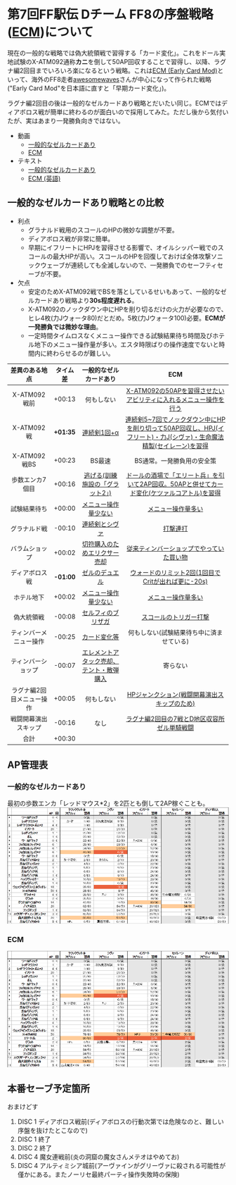 # 第7回FF駅伝 Dチーム FF8の序盤戦略([ECM](https://drive.google.com/file/d/1_jmWYWjOk6db6cfWmlD0eXX9oiiGC-Vm/view))について

現在の一般的な戦略では偽大統領戦で習得する「カード変化」。これをドール実地試験のX-ATM092通称**カニ**を倒して50AP回収することで習得し、以降、ラグナ編2回目までいろいろ楽になるという戦略。これは[ECM (Early Card Mod)](https://drive.google.com/file/d/1_jmWYWjOk6db6cfWmlD0eXX9oiiGC-Vm/view)といって、海外のFF8走者[awesomewaves](https://www.speedrun.com/user/awesomewaves)さんが中心になって作られた戦略("Early Card Mod"を日本語に直すと「早期カード変化」)。

ラグナ編2回目の後は一般的なゼルカードあり戦略とだいたい同じ。ECMではディアボロス戦が簡単に終わるのが面白いので採用してみた。ただし後から気付いたが、実はあまり一発勝負向きではない。


- 動画
  - [一般的なゼルカードあり](https://youtu.be/f_GBBcDyLbk)
  - [ECM](https://youtu.be/Kld1Ap4IeG4)
- テキスト
  - [一般的なゼルカードあり](http://pingval.g1.xrea.com/psff8/rta-chart/)
  - [ECM (英語)](https://drive.google.com/file/d/1_jmWYWjOk6db6cfWmlD0eXX9oiiGC-Vm/view)

## 一般的なゼルカードあり戦略との比較

- 利点
  - グラナルド戦用のスコールのHPの微妙な調整が不要。
  - ディアボロス戦が非常に簡単。
  - 早期にイフリートにHPJを習得させる影響で、オイルシッパー戦でのスコールの最大HPが高い。スコールのHPを回復しておけば全体攻撃ソニックウェーブが連続しても全滅しないので、一発勝負でのセーフティセーブが不要。
- 欠点
  - 安定のためX-ATM092戦でBSを落としているせいもあって、一般的なゼルカードあり戦略より**30s程度遅れる**。
  - X-ATM092のノックダウン中にHPを削り切るだけの火力が必要なので、ヒレ4枚(力Jウォータ80)だとだめ。5枚(力Jウォータ100)必要。**ECMが一発勝負では微妙な理由**。
  - 一定時間タイムロスなくメニュー操作できる試験結果待ち時間及びホテル地下のメニュー操作量が多い。エスタ時限ばりの操作速度でないと時間内に終わらせるのが難しい。

|差異のある地点|タイム差|一般的なゼルカードあり|ECM|
|:---:|:---:|:---:|:---:|
|X-ATM092戦前|+00:13|何もしない|[X-ATM092の50APを習得させたいアビリティに入れるメニュー操作を行う](https://youtu.be/Kld1Ap4IeG4?t=50m03s)|
|X-ATM092戦|**+01:35**|[連続剣1回+α](https://youtu.be/f_GBBcDyLbk?t=49m36s)|[連続剣5~7回でノックダウン中にHPを削り切って50AP回収し、HPJ(イフリート)・力J(シヴァ)・生命魔法精製(セイレーン)を習得](https://youtu.be/Kld1Ap4IeG4?t=50m39s)|
|X-ATM092戦BS|+00:23|BS最速|BS通常。一発勝負用の安全策|
|歩数エンカ7個目|+00:16|[逃げる(訓練施設の「グラット2」)](https://youtu.be/f_GBBcDyLbk?t=1h08m35s)|[ドールの酒場で「エリート兵」を引いて2AP回収。50APと併せてカード変化(ケツァルコアトル)を習得](https://youtu.be/Kld1Ap4IeG4?t=55m32s)|
|試験結果待ち|+00:00|[メニュー操作量少ない](https://youtu.be/f_GBBcDyLbk?t=59m14s)|[メニュー操作量多い](https://youtu.be/Kld1Ap4IeG4?t=1h03m14s)|
|グラナルド戦|-00:10|[連続剣とシヴァ](https://youtu.be/f_GBBcDyLbk?t=1h12m31s)|[打撃連打](https://youtu.be/Kld1Ap4IeG4?t=1h16m11s)|
|バラムショップ|+00:02|[切符購入のためエリクサー売却](https://youtu.be/f_GBBcDyLbk?t=1h20m34s)|[従来ティンバーショップでやっていた買い物](https://youtu.be/Kld1Ap4IeG4?t=1h21m49s)|
|ディアボロス戦|**-01:00**|[ゼルのデュエル](https://youtu.be/f_GBBcDyLbk?t=1h17m16s)|[ウォードのリミット2回(1回目でCritが出れば更に-20s)](https://youtu.be/Kld1Ap4IeG4?t=1h24m40s)|
|ホテル地下|+00:02|[メニュー操作量少ない](https://youtu.be/f_GBBcDyLbk?t=1h26m52s)|[メニュー操作量多い](https://youtu.be/Kld1Ap4IeG4?t=1h30m09s)|
|偽大統領戦|-00:08|[セルフィのブリザガ](https://youtu.be/f_GBBcDyLbk?t=1h42m32s)|[スコールのトリガー打撃](https://youtu.be/Kld1Ap4IeG4?t=1h45m49s)|
|ティンバーメニュー操作|-00:25|[カード変化等](https://youtu.be/f_GBBcDyLbk?t=1h47m04s)|何もしない(試験結果待ち中に済ませている)|
|ティンバーショップ|-00:07|[エレメントアタック売却、テント・散弾購入](https://youtu.be/f_GBBcDyLbk?t=1h48m54s)|寄らない|
|ラグナ編2回目メニュー操作|+00:05|何もしない|[HPジャンクション(戦闘開幕演出スキップのため)](https://youtu.be/Kld1Ap4IeG4?t=2h06m45s)|
|戦闘開幕演出スキップ|-00:16|なし|[ラグナ編2回目の7戦とD地区収容所ゼル単騎戦闘](https://youtu.be/Kld1Ap4IeG4?t=2h07m55s)|
|合計|+00:30|||

## AP管理表
### 一般的なゼルカードあり
最初の歩数エンカ「レッドマウス*2」を2匹とも倒して2AP稼ぐことも。
![./qz.png](./qz.png)
### ECM
![./ecm.png](./ecm.png)

## 本番セーブ予定箇所

おまけどす

1. DISC 1 ディアボロス戦前(ディアボロスの行動次第では危険なのと、難しい序盤を抜けたとこなので)
1. DISC 1 終了
1. DISC 2 終了
1. DISC 4 魔女連戦前(炎の洞窟の魔女さんメテオはやめてお)
1. DISC 4 アルティミシア城前(アーヴァインがグリーヴァに殺される可能性が僅かにある。またノーリセ最終パーティ操作失敗時の保険)
